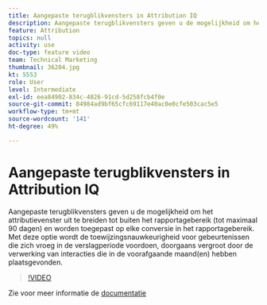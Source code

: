 ```yaml
---
title: Aangepaste terugblikvensters in Attribution IQ
description: Aangepaste terugblikvensters geven u de mogelijkheid om het attributievenster uit te breiden tot buiten het rapportagebereik (tot maximaal 90 dagen) en worden toegepast op elke conversie in het rapportagebereik. Met deze optie wordt de toewijzingsnauwkeurigheid voor gebeurtenissen die zich vroeg in de verslagperiode voordoen, doorgaans vergroot door de verwerking van interacties die in de voorafgaande maand(en) hebben plaatsgevonden.
feature: Attribution
topics: null
activity: use
doc-type: feature video
team: Technical Marketing
thumbnail: 36204.jpg
kt: 5553
role: User
level: Intermediate
exl-id: eea84902-834c-4826-91cd-5d258fcb4f0e
source-git-commit: 84984ad9bf65cfc69117e40ac0e0cfe503cac5e5
workflow-type: tm+mt
source-wordcount: '141'
ht-degree: 49%

---
```


# Aangepaste terugblikvensters in Attribution IQ

Aangepaste terugblikvensters geven u de mogelijkheid om het attributievenster uit te breiden tot buiten het rapportagebereik (tot maximaal 90 dagen) en worden toegepast op elke conversie in het rapportagebereik. Met deze optie wordt de toewijzingsnauwkeurigheid voor gebeurtenissen die zich vroeg in de verslagperiode voordoen, doorgaans vergroot door de verwerking van interacties die in de voorafgaande maand(en) hebben plaatsgevonden.

>[!VIDEO](https://video.tv.adobe.com/v/36204/?quality=12&learn=on)

Zie voor meer informatie de [documentatie](https://experienceleague.adobe.com/docs/analytics/analyze/analysis-workspace/attribution/models.html#lookback-windows)
